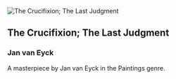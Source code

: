 
<div class="artwork-of-the-day">
  <div class="container">
    <div class="img-wrapper">
      <img
        src="https://images.metmuseum.org/CRDImages/ep/original/LC-33_92ab-Primary_Temp.jpg"
        alt="The Crucifixion; The Last Judgment" />
    </div>
    <div class="artwork-detail">
      <div class="artwork-origin"> 
        <h2 class="artwork-name">The Crucifixion; The Last Judgment</h2>
        <h3 class="artist">
          Jan van Eyck
        </h3>
      </div>
      <p class="description">
        A masterpiece by Jan van Eyck in the Paintings genre.
      </p>
    </div>
  </div>
</div>
